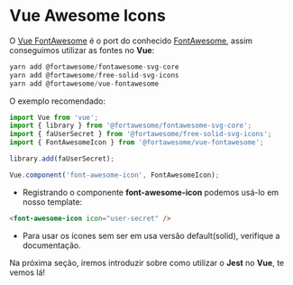 # Vue Awesome Icons

O [Vue FontAwesome](https://github.com/FortAwesome/vue-fontawesome) é o port do conhecido [FontAwesome](https://fontawesome.com/icons?d=gallery), assim conseguimos utilizar as fontes no **Vue**:

```js
yarn add @fortawesome/fontawesome-svg-core
yarn add @fortawesome/free-solid-svg-icons
yarn add @fortawesome/vue-fontawesome
```

O exemplo recomendado:

```js
import Vue from 'vue';
import { library } from '@fortawesome/fontawesome-svg-core';
import { faUserSecret } from '@fortawesome/free-solid-svg-icons';
import { FontAwesomeIcon } from '@fortawesome/vue-fontawesome';

library.add(faUserSecret);

Vue.component('font-awesome-icon', FontAwesomeIcon);
```

* Registrando o componente **font-awesome-icon** podemos usá-lo em nosso template:

```html
<font-awesome-icon icon="user-secret" />
```

* Para usar os ícones sem ser em usa versão default(solid), verifique a documentação.

Na próxima seção, iremos introduzir sobre como utilizar o **Jest** no **Vue**, te vemos lá!

